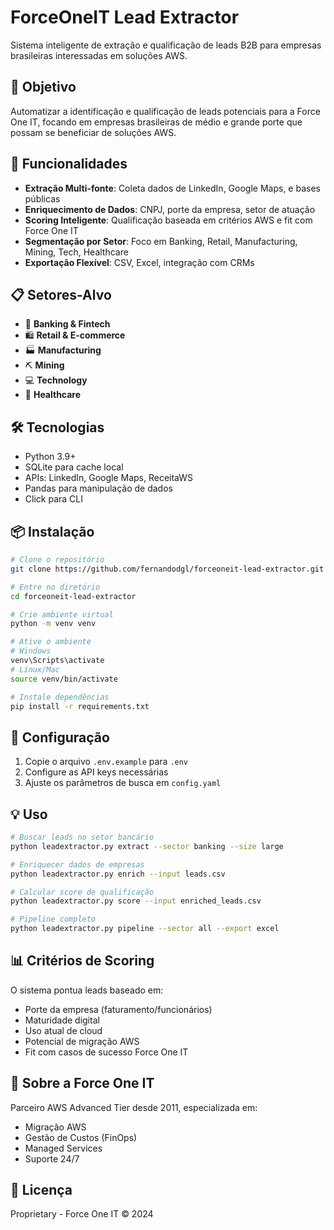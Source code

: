 # ForceOneIT Lead Extractor

Sistema inteligente de extração e qualificação de leads B2B para empresas brasileiras interessadas em soluções AWS.

## 🎯 Objetivo

Automatizar a identificação e qualificação de leads potenciais para a Force One IT, focando em empresas brasileiras de médio e grande porte que possam se beneficiar de soluções AWS.

## 🚀 Funcionalidades

- **Extração Multi-fonte**: Coleta dados de LinkedIn, Google Maps, e bases públicas
- **Enriquecimento de Dados**: CNPJ, porte da empresa, setor de atuação
- **Scoring Inteligente**: Qualificação baseada em critérios AWS e fit com Force One IT
- **Segmentação por Setor**: Foco em Banking, Retail, Manufacturing, Mining, Tech, Healthcare
- **Exportação Flexível**: CSV, Excel, integração com CRMs

## 📋 Setores-Alvo

- 🏦 **Banking & Fintech**
- 🛍️ **Retail & E-commerce**
- 🏭 **Manufacturing**
- ⛏️ **Mining**
- 💻 **Technology**
- 🏥 **Healthcare**

## 🛠️ Tecnologias

- Python 3.9+
- SQLite para cache local
- APIs: LinkedIn, Google Maps, ReceitaWS
- Pandas para manipulação de dados
- Click para CLI

## 📦 Instalação

```bash
# Clone o repositório
git clone https://github.com/fernandodgl/forceoneit-lead-extractor.git

# Entre no diretório
cd forceoneit-lead-extractor

# Crie ambiente virtual
python -m venv venv

# Ative o ambiente
# Windows
venv\Scripts\activate
# Linux/Mac
source venv/bin/activate

# Instale dependências
pip install -r requirements.txt
```

## 🔧 Configuração

1. Copie o arquivo `.env.example` para `.env`
2. Configure as API keys necessárias
3. Ajuste os parâmetros de busca em `config.yaml`

## 💡 Uso

```bash
# Buscar leads no setor bancário
python leadextractor.py extract --sector banking --size large

# Enriquecer dados de empresas
python leadextractor.py enrich --input leads.csv

# Calcular score de qualificação
python leadextractor.py score --input enriched_leads.csv

# Pipeline completo
python leadextractor.py pipeline --sector all --export excel
```

## 📊 Critérios de Scoring

O sistema pontua leads baseado em:
- Porte da empresa (faturamento/funcionários)
- Maturidade digital
- Uso atual de cloud
- Potencial de migração AWS
- Fit com casos de sucesso Force One IT

## 🤝 Sobre a Force One IT

Parceiro AWS Advanced Tier desde 2011, especializada em:
- Migração AWS
- Gestão de Custos (FinOps)
- Managed Services
- Suporte 24/7

## 📄 Licença

Proprietary - Force One IT © 2024